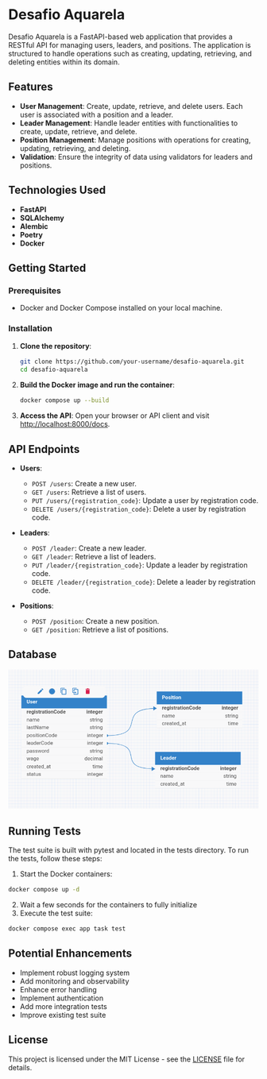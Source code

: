 # Desafio Aquarela

Desafio Aquarela is a FastAPI-based web application that provides a RESTful API for managing users, leaders, and positions. The application is structured to handle operations such as creating, updating, retrieving, and deleting entities within its domain.

## Features

- **User Management**: Create, update, retrieve, and delete users. Each user is associated with a position and a leader.
- **Leader Management**: Handle leader entities with functionalities to create, update, retrieve, and delete.
- **Position Management**: Manage positions with operations for creating, updating, retrieving, and deleting.
- **Validation**: Ensure the integrity of data using validators for leaders and positions.

## Technologies Used

- **FastAPI**
- **SQLAlchemy**
- **Alembic**
- **Poetry**
- **Docker**

## Getting Started

### Prerequisites

- Docker and Docker Compose installed on your local machine.

### Installation

1. **Clone the repository**:
   ```bash
   git clone https://github.com/your-username/desafio-aquarela.git
   cd desafio-aquarela
   ```

2. **Build the Docker image and run the container**:
    ```bash
    docker compose up --build
    ```

3. **Access the API**:
   Open your browser or API client and visit [http://localhost:8000/docs](http://localhost:8000/docs).

## API Endpoints

- **Users**:
  - `POST /users`: Create a new user.
  - `GET /users`: Retrieve a list of users.
  - `PUT /users/{registration_code}`: Update a user by registration code.
  - `DELETE /users/{registration_code}`: Delete a user by registration code.

- **Leaders**:
  - `POST /leader`: Create a new leader.
  - `GET /leader`: Retrieve a list of leaders.
  - `PUT /leader/{registration_code}`: Update a leader by registration code.
  - `DELETE /leader/{registration_code}`: Delete a leader by registration code.

- **Positions**:
  - `POST /position`: Create a new position.
  - `GET /position`: Retrieve a list of positions.

## Database
![alt text](image.png)

## Running Tests

The test suite is built with pytest and located in the tests directory. To run the tests, follow these steps:

1. Start the Docker containers:

```bash
docker compose up -d
```
2. Wait a few seconds for the containers to fully initialize
3. Execute the test suite:
```bash
docker compose exec app task test
```

## Potential Enhancements
- Implement robust logging system
- Add monitoring and observability
- Enhance error handling
- Implement authentication
- Add more integration tests
- Improve existing test suite

## License
This project is licensed under the MIT License - see the [LICENSE](LICENSE) file for details.
